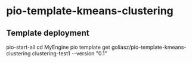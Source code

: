 # pio-template-kmeans-clustering

## Template deployment
pio-start-all
cd MyEngine
pio template get goliasz/pio-template-kmeans-clustering clustering-test1 --version "0.1"



